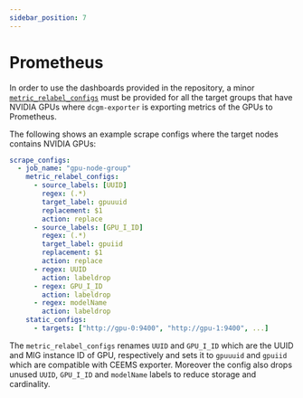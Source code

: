 ```yaml
---
sidebar_position: 7
---
```


# Prometheus

In order to use the dashboards provided in the repository, a minor
[`metric_relabel_configs`](https://prometheus.io/docs/prometheus/latest/configuration/configuration/#metric_relabel_configs)
must be provided for all the target groups that have NVIDIA GPUs where
`dcgm-exporter` is exporting metrics of the GPUs to Prometheus.

The following shows an example scrape configs where the target nodes
contains NVIDIA GPUs:

```yaml
scrape_configs:
  - job_name: "gpu-node-group"
    metric_relabel_configs:
      - source_labels: [UUID]
        regex: (.*)
        target_label: gpuuuid
        replacement: $1
        action: replace
      - source_labels: [GPU_I_ID]
        regex: (.*)
        target_label: gpuiid
        replacement: $1
        action: replace
      - regex: UUID
        action: labeldrop
      - regex: GPU_I_ID
        action: labeldrop
      - regex: modelName
        action: labeldrop
    static_configs:
      - targets: ["http://gpu-0:9400", "http://gpu-1:9400", ...]
```

The `metric_relabel_configs` renames `UUID` and `GPU_I_ID` which are
the UUID and MIG instance ID of GPU, respectively and sets it to `gpuuuid` and
`gpuiid` which are compatible with CEEMS exporter. Moreover the config also drops unused
`UUID`, `GPU_I_ID` and `modelName` labels to reduce storage and cardinality.
